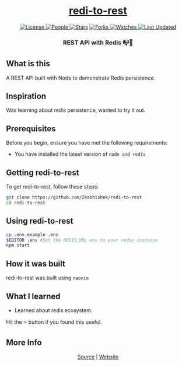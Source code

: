 <div align = "center">

<h1><a href="https://2kabhishek.github.io/redi-to-rest">redi-to-rest</a></h1>

<a href="https://github.com/2KAbhishek/redi-to-rest/blob/main/LICENSE">
<img alt="License" src="https://img.shields.io/github/license/2kabhishek/redi-to-rest?style=flat&color=eee&label="> </a>

<a href="https://github.com/2KAbhishek/redi-to-rest/graphs/contributors">
<img alt="People" src="https://img.shields.io/github/contributors/2kabhishek/redi-to-rest?style=flat&color=ffaaf2&label=People"> </a>

<a href="https://github.com/2KAbhishek/redi-to-rest/stargazers">
<img alt="Stars" src="https://img.shields.io/github/stars/2kabhishek/redi-to-rest?style=flat&color=98c379&label=Stars"></a>

<a href="https://github.com/2KAbhishek/redi-to-rest/network/members">
<img alt="Forks" src="https://img.shields.io/github/forks/2kabhishek/redi-to-rest?style=flat&color=66a8e0&label=Forks"> </a>

<a href="https://github.com/2KAbhishek/redi-to-rest/watchers">
<img alt="Watches" src="https://img.shields.io/github/watchers/2kabhishek/redi-to-rest?style=flat&color=f5d08b&label=Watches"> </a>

<a href="https://github.com/2KAbhishek/redi-to-rest/pulse">
<img alt="Last Updated" src="https://img.shields.io/github/last-commit/2kabhishek/redi-to-rest?style=flat&color=e06c75&label="> </a>

<h3>REST API with Redis 📭🍎</h3>

</div>

## What is this

A REST API built with Node to demonstrate Redis persistence.

## Inspiration

Was learning about redis persistence, wanted to try it out.

## Prerequisites

Before you begin, ensure you have met the following requirements:

- You have installed the latest version of `node and redis`

## Getting redi-to-rest

To get redi-to-rest, follow these steps:

```bash
git clone https://github.com/2kabhishek/redi-to-rest
cd redi-to-rest
```

## Using redi-to-rest

```bash
cp .env.example .env
$EDITOR .env #Set the REDIS_URL env to your redis instance
npm start
```

## How it was built

redi-to-rest was built using `neovim`

## What I learned

- Learned about redis ecosystem.

Hit the ⭐ button if you found this useful.

## More Info

<div align="center">

<a href="https://github.com/2KAbhishek/redi-to-rest">Source</a> | <a href="https://2kabhishek.github.io/redi-to-rest">Website</a>

</div>
